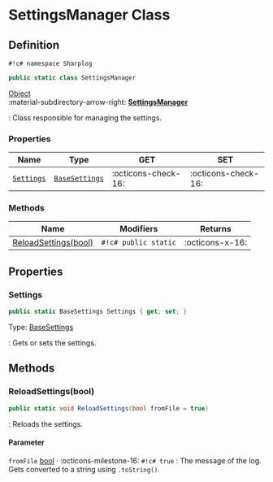 # SettingsManager Class

## Definition

`#!c# namespace Sharplog`

``` c#
public static class SettingsManager
```

[Object](https://docs.microsoft.com/en-us/dotnet/api/system.object)<br>
:material-subdirectory-arrow-right: [**SettingsManager**](./)

:   Class responsible for managing the settings.

### Properties

| Name                        | Type                                                                                         | GET                 | SET                 |
| --------------------------- | -------------------------------------------------------------------------------------------- | ------------------- | ------------------- |
| [`Settings`](#settings)     | [`BaseSettings`](BaseSettings.md)                                                            | :octicons-check-16: | :octicons-check-16: |

### Methods

| Name                                        | Modifiers            | Returns         |
| ------------------------------------------- | -------------------- | --------------- |
| [ReloadSettings(bool)](#reloadsettingsbool) | `#!c# public static` | :octicons-x-16: |

## Properties

### Settings

```c#
public static BaseSettings Settings { get; set; }
```

Type: [BaseSettings](BaseSettings.md)

:   Gets or sets the settings.

## Methods

### ReloadSettings(bool)

```c#
public static void ReloadSettings(bool fromFile = true)
```

:   Reloads the settings.

#### Parameter

`fromFile` [bool](https://docs.microsoft.com/de-de/dotnet/csharp/language-reference/builtin-types/bool)  · :octicons-milestone-16: `#!c# true`
:   The message of the log. Gets converted to a string using `.toString()`.
